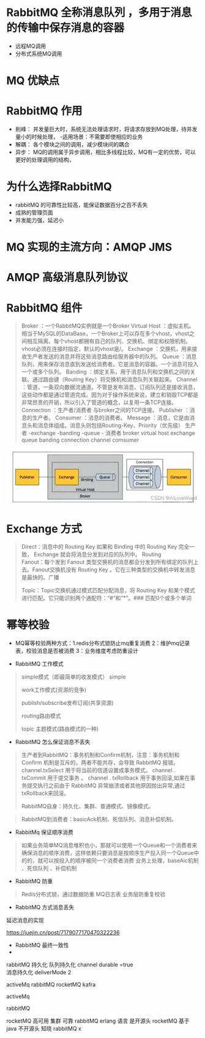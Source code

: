 # RabbitMQ  全称消息队列 ，多用于消息的传输中保存消息的容器
* 远程MQ调用
* 分布式系统MQ调用

# MQ 优缺点



# RabbitMQ  作用
* 削峰： 并发量巨大时，系统无法处理请求时，将请求存放到MQ处理，待并发量小的时候处理，  -适用场景：不需要即使相应的业务
* 解耦： 各个模块之间的调用，减少模块间的耦合
* 异步： MQ的调用属于异步调用，相比多线程比较，MQ有一定的优势，可以更好的处理调用的结构，



# 为什么选择RabbitMQ 
* rabbitMQ 的可靠性比较高，能保证数据百分之百不丢失
* 成熟的管理页面
* 并发能力强，延迟小


# MQ 实现的主流方向：AMQP JMS

# AMQP 高级消息队列协议

# RabbitMQ 组件
>Broker ：一个RabbitMQ实例就是一个Broker
>Virtual Host ：虚拟主机。相当于MySQL的DataBase，一个Broker上可以存在多个vhost，vhost之间相互隔离。每个vhost都拥有自己的队列、交换机、绑定和权限机制。vhost必须在连接时指定，默认的vhost是/。
>Exchange ：交换机，用来接收生产者发送的消息并将这些消息路由给服务器中的队列。
>Queue ：消息队列，用来保存消息直到发送给消费者。它是消息的容器。一个消息可投入一个或多个队列。
>Banding ：绑定关系，用于消息队列和交换机之间的关联。通过路由键（Routing Key）将交换机和消息队列关联起来。
>Channel ：管道，一条双向数据流通道。不管是发布消息、订阅队列还是接收消息，这些动作都是通过管道完成。因为对于操作系统来说，建立和销毁TCP都是非常昂贵的开销，所以引入了管道的概念，以复用一条TCP连接。
>Connection ：生产者/消费者 与broker之间的TCP连接。
>Publisher ：消息的生产者。
>Consumer ：消息的消费者。
>Message ：消息，它是由消息头和消息体组成。消息头则包括Routing-Key、Priority（优先级）
> 生产者  -exchange -banding  -queue  - 消费者
> broker   virtual host    exchange  queue  banding  connection   channel   comsumer
>
![img.png](img.png)

# Exchange 方式
> Direct：消息中的 Routing Key 如果和 Binding 中的 Routing Key 完全一致， Exchange 就会将消息分发到对应的队列中。
>    Routing  
> Fanout：每个发到 Fanout 类型交换机的消息都会分发到所有绑定的队列上去。Fanout交换机没有 Routing Key 。它在三种类型的交换机中转发消息是最快的。广播
> 
> Topic：Topic交换机通过模式匹配分配消息，将 Routing Key 和某个模式进行匹配。它只能识别两个通配符：“#“和”*”。### 匹配0个或多个单词
> 

# 幂等校验
* MQ幂等校验两种方式：1.redis分布式锁防止mq重复消费   2：维护mq记录表，校验消息是否被消费   3：业务维度考虑防重设计





* RabbitMQ 工作模式
> simple模式（即最简单的收发模式）
> simple 
> 
> work工作模式(资源的竞争)
> 
> 
> publish/subscribe发布订阅(共享资源)
> 
> 
> routing路由模式
> 
> 
> topic 主题模式(路由模式的一种)
>
> 
>


* RabbitMQ 怎么保证消息不丢失
>生产者到RabbitMQ：事务机制和Confirm机制，注意：事务机制和 Confirm 机制是互斥的，两者不能共存，会导致 RabbitMQ 报错。
channel.txSelect  用于将当前的信道设置成事务模式。
channel . txCommit 用于提交事务 。
channel . txRollback 用于事务回滚,如果在事务提交执行之前由于 RabbitMQ 异常崩溃或者其他原因抛出异常,通过txRollback来回滚。
> 
>RabbitMQ自身：持久化、集群、普通模式、镜像模式。

>RabbitMQ到消费者：basicAck机制、死信队列、消息补偿机制。

* RabbitMq 保证顺序消费
> 如果业务简单MQ消息堆积也小，那就可以使用一个Queue和一个消费者来确保消息的顺序消费，这样依赖只要消息是按顺序生产投入同一个Queue中的的，就可以按投入的顺序被同一个消费者消费
> 业务上处理，baseAic机制 、死信队列 、补偿机制
* RabbitMQ 防重
> Redis分布式锁，通过数据防重
> MQ日志表 
> 业务层防重复校验
* RabbitMQ 方式消息丢失


延迟消息的实现

https://juejin.cn/post/7179077170470322236


* RabbitMQ   最终一致性 
* 


rabbitMQ 持久化 
队列持久化   channel    durable =true  
消息持久化    deliverMode    2 



activeMq  rabbitMQ  rocketMQ   kafra

activeMq  


rabbitMQ

rocketMQ   高可用 集群   可靠   rabbitMQ   erlang  语言 是开源头   rocketMQ  基于 java 不开源头   知晓  rabbitMQ    x

